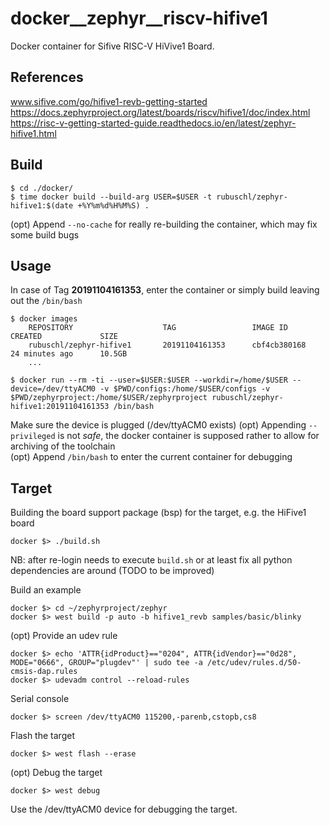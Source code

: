 # docker__zephyr__riscv-hifive1

Docker container for Sifive RISC-V HiVive1 Board.  


## References

www.sifive.com/go/hifive1-revb-getting-started  
https://docs.zephyrproject.org/latest/boards/riscv/hifive1/doc/index.html  
https://risc-v-getting-started-guide.readthedocs.io/en/latest/zephyr-hifive1.html  


## Build

```
$ cd ./docker/
$ time docker build --build-arg USER=$USER -t rubuschl/zephyr-hifive1:$(date +%Y%m%d%H%M%S) .
```

(opt) Append ``--no-cache`` for really re-building the container, which may fix some build bugs  


## Usage

In case of Tag **20191104161353**, enter the container or simply build leaving out the ``/bin/bash``  

```
$ docker images
    REPOSITORY                    TAG                 IMAGE ID            CREATED             SIZE
    rubuschl/zephyr-hifive1       20191104161353      cbf4cb380168        24 minutes ago      10.5GB
    ...

$ docker run --rm -ti --user=$USER:$USER --workdir=/home/$USER --device=/dev/ttyACM0 -v $PWD/configs:/home/$USER/configs -v $PWD/zephyrproject:/home/$USER/zephyrproject rubuschl/zephyr-hifive1:20191104161353 /bin/bash
```

Make sure the device is plugged (/dev/ttyACM0 exists)
(opt) Appending ``--privileged`` is not _safe_, the docker container is supposed rather to allow for archiving of the toolchain  
(opt) Append ``/bin/bash`` to enter the current container for debugging  


## Target

Building the board support package (bsp) for the target, e.g. the HiFive1 board  

```
docker $> ./build.sh
```

NB: after re-login needs to execute ``build.sh`` or at least fix all python dependencies are around (TODO to be improved)  


Build an example  

```
docker $> cd ~/zephyrproject/zephyr
docker $> west build -p auto -b hifive1_revb samples/basic/blinky
```

(opt) Provide an udev rule  

```
docker $> echo 'ATTR{idProduct}=="0204", ATTR{idVendor}=="0d28", MODE="0666", GROUP="plugdev"' | sudo tee -a /etc/udev/rules.d/50-cmsis-dap.rules
docker $> udevadm control --reload-rules
```

Serial console  

```
docker $> screen /dev/ttyACM0 115200,-parenb,cstopb,cs8
```

Flash the target  

```
docker $> west flash --erase
```

(opt) Debug the target  

```
docker $> west debug
```

Use the /dev/ttyACM0 device for debugging the target.  
